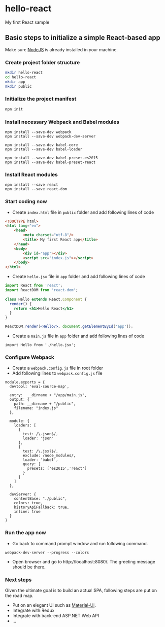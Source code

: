# hello-react
My first React sample

## Basic steps to initialize a simple React-based app
Make sure [NodeJS](https://nodejs.org/) is already installed in your machine.

### Create project folder structure
```sh
mkdir hello-react
cd hello-react
mkdir app
mkdir public
```
### Initialize the project manifest
```sh
npm init
```
### Install necessary Webpack and Babel modules
```
npm install --save-dev webpack
npm install --save-dev webpack-dev-server

npm install --save-dev babel-core
npm install --save-dev babel-loader

npm install --save-dev babel-preset-es2015
npm install --save-dev babel-preset-react
```
### Install React modules
```
npm install --save react
npm install --save react-dom
```
### Start coding now
- Create `index.html` file in `public` folder and add following lines of code
```html
<!DOCTYPE html>
<html lang="en">
    <head>
        <meta charset="utf-8"/>
        <title> My first React app</title>
    </head>
    <body>
        <div id="app"></div>
        <script src="index.js"></script>
    </body>
</html>
```
- Create `hello.jsx` file in `app` folder and add following lines of code
```jsx
import React from 'react';
import ReactDOM from 'react-dom';
 
class Hello extends React.Component {
  render() {
    return <h1>Hello React</h1>
  }
}

ReactDOM.render(<Hello/>, document.getElementById('app'));
```
- Create a `main.js` file in `app` folder and add following lines of code
```
import Hello from './hello.jsx';
```
### Configure Webpack
- Create a `webpack.config.js` file in root folder
- Add following lines to `webpack.config.js` file

```
module.exports = {
  devtool: 'eval-source-map',

  entry:  __dirname + "/app/main.js",
  output: {
    path: __dirname + "/public",
    filename: "index.js"
  },

  module: {
    loaders: [
      {
        test: /\.json$/,
        loader: "json"
      },
      {
        test: /\.jsx?$/,
        exclude: /node_modules/,
        loader: 'babel',
        query: {
          presets: ['es2015','react']
        }
      }
    ]
  },

  devServer: {
    contentBase: "./public",
    colors: true,
    historyApiFallback: true,
    inline: true
  }
}
```
### Run the app now
- Go back to command prompt window and run following command.
```
webpack-dev-server --progress --colors
```
- Open browser and go to http://localhost:8080/. The greeting message should be there.

### Next steps
Given the ultimate goal is to build an actual SPA, following steps are put on the road map.
- Put on an elegant UI such as [Material-UI](http://www.material-ui.com/).
- Integrate with Redux
- Integrate with back-end ASP.NET Web API
- ...
